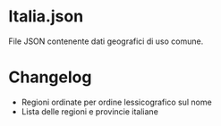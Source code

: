 Italia.json
===========

File JSON contenente dati geografici di uso comune.


Changelog
===========

- Regioni ordinate per ordine lessicografico sul nome
- Lista delle regioni e provincie italiane
